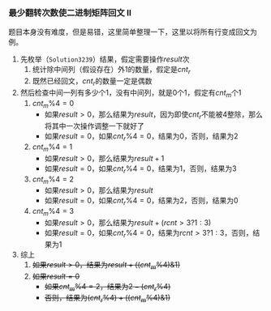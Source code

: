 ### 最少翻转次数使二进制矩阵回文 II

题目本身没有难度，但是易错，这里简单整理一下，这里以将所有行变成回文为例。

1. 先枚举（`Solution3239`）结果，假定需要操作$result$次
    1. 统计除中间列（假设存在）外$1$的数量，假定是$cnt_r$
    2. 既然已经回文，$cnt_r$的数量一定是偶数
2. 然后检查中间一列有多少个$1$，没有中间列，就是$0$个$1$，假定有$cnt_m$个$1$
    1. $cnt_m \% 4 = 0$
        - 如果$result > 0$，那么结果为$result$，因为即使$cnt_r$不能被$4$整除，那么将其中一次操作调整一下就好了
        - 如果$result = 0$，如果$cnt_r \% 4 = 0$，结果为$0$，否则，结果为$2$
    2. $cnt_m \% 4 = 1$
        - 如果$result > 0$，那么结果为$result + 1$
        - 如果$result = 0$，如果$cnt_r \% 4 = 0$，结果为$1$，否则，结果为$3$
    3. $cnt_m \% 4 = 2$
        - 如果$result > 0$，那么结果为$result$
        - 如果$result = 0$，如果$cnt_r \% 4 = 0$，结果为$2$，否则，结果为$0$
    4. $cnt_m \% 4 = 3$
        - 如果$result > 0$，那么结果为$result + (rcnt>3?1:3)$
        - 如果$result = 0$，如果$cnt_r \% 4 = 0$，结果为$rcnt>3?1:3$，否则，结果为$1$
3. 综上
    1. ~~如果$result > 0$，结果为$result + ((cnt_m \% 4) \& 1)$~~
    2. ~~如果$result = 0$~~
        - ~~如果$cnt_m \% 4 = 2$，结果为$2 - (cnt_r \% 4)$~~
        - ~~否则，结果为$(cnt_r \% 4) + ((cnt_m \% 4) \& 1)$~~
